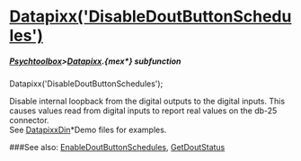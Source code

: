 # [Datapixx('DisableDoutButtonSchedules')](Datapixx-DisableDoutButtonSchedules) 
##### [Psychtoolbox](Psychtoolbox)>[Datapixx](Datapixx).{mex*} subfunction

Datapixx('DisableDoutButtonSchedules');

Disable internal loopback from the digital outputs to the digital inputs. This  
causes values read from digital inputs to report real values on the db-25  
connector.  
See [DatapixxDin](DatapixxDin)\*Demo files for examples.  
  


###See also:
[EnableDoutButtonSchedules](Datapixx-EnableDoutButtonSchedules), [GetDoutStatus](Datapixx-GetDoutStatus)
